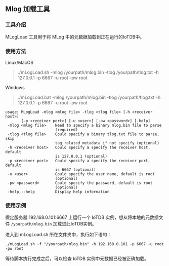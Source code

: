 <!--

    Licensed to the Apache Software Foundation (ASF) under one
    or more contributor license agreements.  See the NOTICE file
    distributed with this work for additional information
    regarding copyright ownership.  The ASF licenses this file
    to you under the Apache License, Version 2.0 (the
    "License"); you may not use this file except in compliance
    with the License.  You may obtain a copy of the License at
    
        http://www.apache.org/licenses/LICENSE-2.0
    
    Unless required by applicable law or agreed to in writing,
    software distributed under the License is distributed on an
    "AS IS" BASIS, WITHOUT WARRANTIES OR CONDITIONS OF ANY
    KIND, either express or implied.  See the License for the
    specific language governing permissions and limitations
    under the License.

-->

## Mlog 加载工具

### 工具介绍

MLogLoad 工具用于将 MLog 中的元数据加载到正在运行的IoTDB中。

### 使用方法

Linux/MacOS

> ./mLogLoad.sh -mlog /yourpath/mlog.bin -tlog /yourpath/tlog.txt -h 127.0.0.1 -p 6667 -u root -pw root

Windows

> ./mLogLoad.bat -mlog /yourpath/mlog.bin -tlog /yourpath/tlog.txt -h 127.0.0.1 -p 6667 -u root -pw root

```
usage: MLogLoad -mlog <mlog file> -tlog <tlog file> [-h <receiver host>]
       [-p <receiver port>] [-u <user>] [-pw <password>] [-help]
 -mlog <mlog file>    Need to specify a binary mlog.bin file to parse
                      (required)
 -tlog <tlog file>    Could specify a binary tlog.txt file to parse, skip
                      tag related metadata if not specify (optional)
 -h <receiver host>   Could specify a specify the receiver host, default
                      is 127.0.0.1 (optional)
 -p <receiver port>   Could specify a specify the receiver port, default
                      is 6667 (optional)
 -u <user>            Could specify the user name, default is root
                      (optional)
 -pw <password>       Could specify the password, default is root
                      (optional)
 -help,--help         Display help information
```

### 使用示例

假定服务器 192.168.0.101:6667 上运行一个 IoTDB 实例，想从将本地的元数据文件 `/yourpath/mlog.bin` 加载进此IoTDB实例。

进入到 mLogLoad.sh 所在文件夹中，执行如下语句：

```
./mLogLoad.sh -f "/yourpath/mlog.bin" -h 192.168.0.101 -p 6667 -u root -pw root
```

等待脚本执行完成之后，可以检查 IoTDB 实例中元数据已经被正确加载。